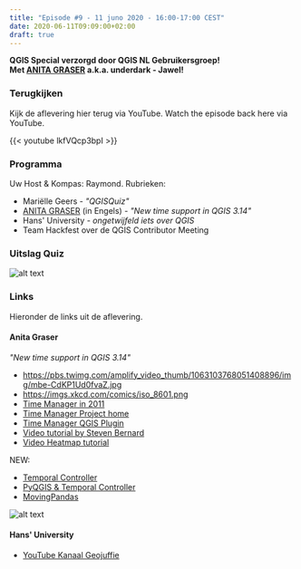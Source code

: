 ```yaml
---
title: "Episode #9 - 11 juno 2020 - 16:00-17:00 CEST"
date: 2020-06-11T09:09:00+02:00
draft: true
---
```


__QGIS Special verzorgd door QGIS NL Gebruikersgroep!__  
__Met [ANITA GRASER](https://anitagraser.com/) a.k.a. underdark - Jawel!__  

### Terugkijken
Kijk de aflevering hier terug via YouTube. Watch the episode back here via YouTube.

{{< youtube lkfVQcp3bpI >}}

### Programma

Uw Host & Kompas: Raymond. Rubrieken:

* Mariëlle Geers - _"QGISQuiz"_
* [ANITA GRASER](https://anitagraser.com/) (in Engels) - _"New time support in QGIS 3.14"_
* Hans' University - _ongetwijfeld iets over QGIS_
* Team Hackfest over de QGIS Contributor Meeting

### Uitslag Quiz

![alt text](/images/episode-0009/uitslag-quiz.png "Uitslag van De Grote Geo Quiz")

### Links

Hieronder de links uit de aflevering.

#### Anita Graser

_"New time support in QGIS 3.14"_

* https://pbs.twimg.com/amplify_video_thumb/1063103768051408896/img/mbe-CdKP1Ud0fvaZ.jpg 
* https://imgs.xkcd.com/comics/iso_8601.png 
* [Time Manager in 2011](https://www.youtube.com/watch?v=SYl3BhityOI) 
* [Time Manager Project home](https://anitagraser.com/projects/time-manager/) 
* [Time Manager QGIS Plugin](https://plugins.qgis.org/plugins/timemanager/#plugin-versions) 
* [Video tutorial by Steven Bernard](https://youtu.be/nHrFOPf1UGw?t=382) 
* [Video Heatmap tutorial](https://www.youtube.com/watch?v=ymAyTV82RHk)

NEW: 

* [Temporal Controller](https://anitagraser.com/2020/05/10/timemanager-is-dead-long-live-the-temporal-controller/) 
* [PyQGIS & Temporal Controller](https://anitagraser.com/2020/05/24/movement-data-in-gis-30-synchronized-trajectory-animations-with-qgis-temporal-controller/) 
* [MovingPandas](https://anitagraser.github.io/movingpandas/)

![alt text](/images/episode-0009/anita-tweet-1.png "Anita Graser Aankondiging")

#### Hans' University

* [YouTube Kanaal Geojuffie](https://www.youtube.com/channel/UCK-8xQf0cTHeJv5thJMBOYg)

